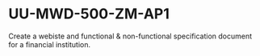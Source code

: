 # UU-MWD-500-ZM-AP1
Create a webiste and functional &amp; non-functional specification document for a financial institution.
